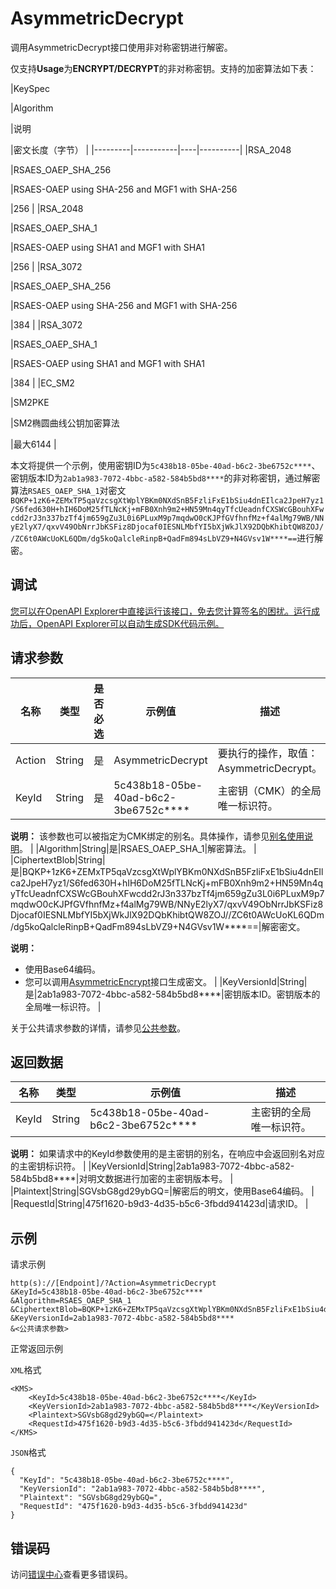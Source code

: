 # AsymmetricDecrypt

调用AsymmetricDecrypt接口使用非对称密钥进行解密。

仅支持**Usage**为**ENCRYPT/DECRYPT**的非对称密钥。支持的加密算法如下表：

|KeySpec

|Algorithm

|说明

|密文长度（字节） |
|---------|-----------|----|----------|
|RSA\_2048

|RSAES\_OAEP\_SHA\_256

|RSAES-OAEP using SHA-256 and MGF1 with SHA-256

|256 |
|RSA\_2048

|RSAES\_OAEP\_SHA\_1

|RSAES-OAEP using SHA1 and MGF1 with SHA1

|256 |
|RSA\_3072

|RSAES\_OAEP\_SHA\_256

|RSAES-OAEP using SHA-256 and MGF1 with SHA-256

|384 |
|RSA\_3072

|RSAES\_OAEP\_SHA\_1

|RSAES-OAEP using SHA1 and MGF1 with SHA1

|384 |
|EC\_SM2

|SM2PKE

|SM2椭圆曲线公钥加密算法

|最大6144 |

本文将提供一个示例，使用密钥ID为`5c438b18-05be-40ad-b6c2-3be6752c****`、密钥版本ID为`2ab1a983-7072-4bbc-a582-584b5bd8****`的非对称密钥，通过解密算法`RSAES_OAEP_SHA_1`对密文`BQKP+1zK6+ZEMxTP5qaVzcsgXtWplYBKm0NXdSnB5FzliFxE1bSiu4dnEIlca2JpeH7yz1/S6fed630H+hIH6DoM25fTLNcKj+mFB0Xnh9m2+HN59Mn4qyTfcUeadnfCXSWcGBouhXFwcdd2rJ3n337bzTf4jm659gZu3L0i6PLuxM9p7mqdwO0cKJPfGVfhnfMz+f4alMg79WB/NNyE2lyX7/qxvV49ObNrrJbKSFiz8Djocaf0IESNLMbfYI5bXjWkJlX92DQbKhibtQW8ZOJ//ZC6t0AWcUoKL6QDm/dg5koQalcleRinpB+QadFm894sLbVZ9+N4GVsv1W****==`进行解密。

## 调试

[您可以在OpenAPI Explorer中直接运行该接口，免去您计算签名的困扰。运行成功后，OpenAPI Explorer可以自动生成SDK代码示例。](https://api.aliyun.com/#product=Kms&api=AsymmetricDecrypt&type=RPC&version=2016-01-20)

## 请求参数

|名称|类型|是否必选|示例值|描述|
|--|--|----|---|--|
|Action|String|是|AsymmetricDecrypt|要执行的操作，取值：AsymmetricDecrypt。 |
|KeyId|String|是|5c438b18-05be-40ad-b6c2-3be6752c\*\*\*\*|主密钥（CMK）的全局唯一标识符。

 **说明：** 该参数也可以被指定为CMK绑定的别名。具体操作，请参见[别名使用说明](~~68522~~)。 |
|Algorithm|String|是|RSAES\_OAEP\_SHA\_1|解密算法。 |
|CiphertextBlob|String|是|BQKP+1zK6+ZEMxTP5qaVzcsgXtWplYBKm0NXdSnB5FzliFxE1bSiu4dnEIlca2JpeH7yz1/S6fed630H+hIH6DoM25fTLNcKj+mFB0Xnh9m2+HN59Mn4qyTfcUeadnfCXSWcGBouhXFwcdd2rJ3n337bzTf4jm659gZu3L0i6PLuxM9p7mqdwO0cKJPfGVfhnfMz+f4alMg79WB/NNyE2lyX7/qxvV49ObNrrJbKSFiz8Djocaf0IESNLMbfYI5bXjWkJlX92DQbKhibtQW8ZOJ//ZC6t0AWcUoKL6QDm/dg5koQalcleRinpB+QadFm894sLbVZ9+N4GVsv1W\*\*\*\*==|解密密文。

 **说明：**

-   使用Base64编码。
-   您可以调用[AsymmetricEncrypt](~~148131~~)接口生成密文。 |
|KeyVersionId|String|是|2ab1a983-7072-4bbc-a582-584b5bd8\*\*\*\*|密钥版本ID。密钥版本的全局唯一标识符。 |

关于公共请求参数的详情，请参见[公共参数](~~69007~~)。

## 返回数据

|名称|类型|示例值|描述|
|--|--|---|--|
|KeyId|String|5c438b18-05be-40ad-b6c2-3be6752c\*\*\*\*|主密钥的全局唯一标识符。

 **说明：** 如果请求中的KeyId参数使用的是主密钥的别名，在响应中会返回别名对应的主密钥标识符。 |
|KeyVersionId|String|2ab1a983-7072-4bbc-a582-584b5bd8\*\*\*\*|对明文数据进行加密的主密钥版本号。 |
|Plaintext|String|SGVsbG8gd29ybGQ=|解密后的明文，使用Base64编码。 |
|RequestId|String|475f1620-b9d3-4d35-b5c6-3fbdd941423d|请求ID。 |

## 示例

请求示例

```
http(s)://[Endpoint]/?Action=AsymmetricDecrypt
&KeyId=5c438b18-05be-40ad-b6c2-3be6752c****
&Algorithm=RSAES_OAEP_SHA_1
&CiphertextBlob=BQKP+1zK6+ZEMxTP5qaVzcsgXtWplYBKm0NXdSnB5FzliFxE1bSiu4dnEIlca2JpeH7yz1/S6fed630H+hIH6DoM25fTLNcKj+mFB0Xnh9m2+HN59Mn4qyTfcUeadnfCXSWcGBouhXFwcdd2rJ3n337bzTf4jm659gZu3L0i6PLuxM9p7mqdwO0cKJPfGVfhnfMz+f4alMg79WB/NNyE2lyX7/qxvV49ObNrrJbKSFiz8Djocaf0IESNLMbfYI5bXjWkJlX92DQbKhibtQW8ZOJ//ZC6t0AWcUoKL6QDm/dg5koQalcleRinpB+QadFm894sLbVZ9+N4GVsv1W****==
&KeyVersionId=2ab1a983-7072-4bbc-a582-584b5bd8****
&<公共请求参数>
```

正常返回示例

`XML`格式

```
<KMS>
    <KeyId>5c438b18-05be-40ad-b6c2-3be6752c****</KeyId>
    <KeyVersionId>2ab1a983-7072-4bbc-a582-584b5bd8****</KeyVersionId>
    <Plaintext>SGVsbG8gd29ybGQ=</Plaintext>
    <RequestId>475f1620-b9d3-4d35-b5c6-3fbdd941423d</RequestId>
</KMS>
```

`JSON`格式

```
{
  "KeyId": "5c438b18-05be-40ad-b6c2-3be6752c****",
  "KeyVersionId": "2ab1a983-7072-4bbc-a582-584b5bd8****",
  "Plaintext": "SGVsbG8gd29ybGQ=",
  "RequestId": "475f1620-b9d3-4d35-b5c6-3fbdd941423d"
}
```

## 错误码

访问[错误中心](https://error-center.aliyun.com/status/product/Kms)查看更多错误码。

